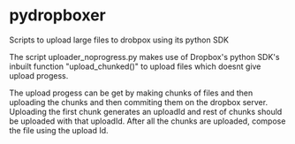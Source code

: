 pydropboxer
===========

Scripts to upload large files to drobpox using its python SDK

The script uploader_noprogress.py makes use of Dropbox's python SDK's inbuilt function "upload_chunked()" to upload files which doesnt give upload progess.

The upload progess can be get by making chunks of files and then uploading the chunks and then commiting them on the dropbox server.
Uploading the first chunk generates an uploadId and rest of chunks should be uploaded with that uploadId. After all the chunks are uploaded, compose the file using the upload Id. 
